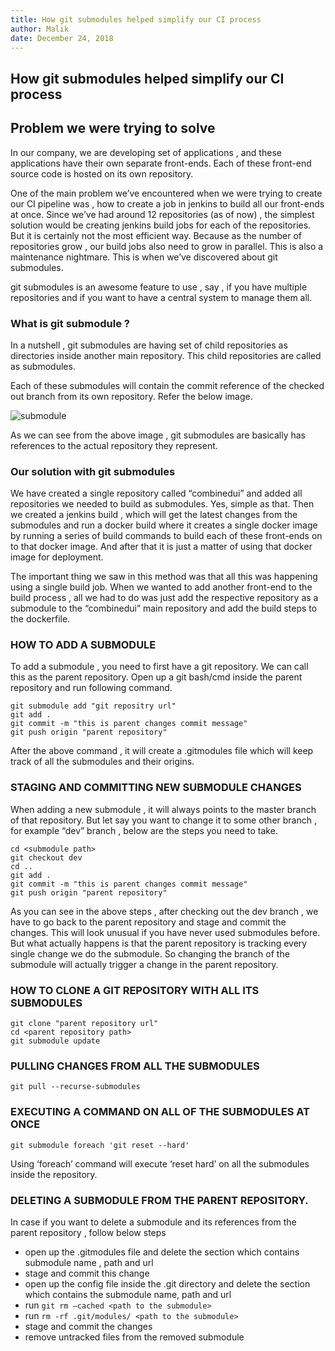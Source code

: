 ```yaml
---
title: How git submodules helped simplify our CI process
author: Malik
date: December 24, 2018
---
```



## How git submodules helped simplify our CI process

## Problem we were trying to solve

In our company, we are developing set of applications , and these applications have their own separate front-ends. Each of these front-end source code is hosted on its own repository.

One of the main problem we’ve encountered when we were trying to create our CI pipeline was , how to create a job in jenkins to build all our front-ends at once. Since we’ve had around 12 repositories (as of now) , the simplest solution would be creating jenkins build jobs for each of the repositories. But it is certainly not the most efficient way. Because as the number of repositories grow , our build jobs also need to grow in parallel. This is also a maintenance nightmare. This is when we’ve discovered about git submodules.

git submodules is an awesome feature to use , say , if you have multiple repositories and if you want to have a central system to manage them all.

### What is git submodule ?

In a nutshell , git submodules are having set of child repositories as directories inside another main repository. This child repositories are called as submodules.

Each of these submodules will contain the commit reference of the checked out branch from its own repository. Refer the below image.

![submodule](https://lazydevguy.files.wordpress.com/2018/12/submodule_with_reference.png)

As we can see from the above image , git submodules are basically has references to the actual repository they represent.

### Our solution with git submodules

We have created a single repository called “combinedui” and added all repositories we needed to build as submodules. Yes, simple as that. Then we created a jenkins build , which will get the latest changes from the submodules and run a docker build where it creates a single docker image by running a series of build commands to build each of these front-ends on to that docker image. And after that it is just a matter of using that docker image for deployment.

The important thing we saw in this method was that all this was happening using a single build job. When we wanted to add another front-end to the build process , all we had to do was just add the respective repository as a submodule to the “combinedui” main repository and add the build steps to the dockerfile.

### HOW TO ADD A SUBMODULE

To add a submodule , you need to first have a git repository. We can call this as the parent repository. Open up a git bash/cmd inside the parent repository and run following command.

```
git submodule add "git repositry url"
git add .
git commit -m "this is parent changes commit message"
git push origin "parent repository"
```

After the above command , it will create a .gitmodules file which will keep track of all the submodules and their origins.

### STAGING AND COMMITTING NEW SUBMODULE CHANGES

When adding a new submodule , it will always points to the master branch of that repository. But let say you want to change it to some other branch , for example “dev” branch , below are the steps you need to take.

```
cd <submodule path>
git checkout dev
cd ..
git add .
git commit -m "this is parent changes commit message"
git push origin "parent repository"
```

As you can see in the above steps , after checking out the dev branch , we have to go back to the parent repository and stage and commit the changes. This will look unusual if you have never used submodules before. But what actually happens is that the parent repository is tracking every single change we do the submodule. So changing the branch of the submodule will actually trigger a change in the parent repository.

### HOW TO CLONE A GIT REPOSITORY WITH ALL ITS SUBMODULES

```
git clone "parent repository url"
cd <parent repository path>
git submodule update
```

### PULLING CHANGES FROM ALL THE SUBMODULES

```
git pull --recurse-submodules
```

### EXECUTING A COMMAND ON ALL OF THE SUBMODULES AT ONCE
```
git submodule foreach 'git reset --hard'
```

Using ‘foreach’ command will execute ‘reset hard’ on all the submodules inside the repository.

### DELETING A SUBMODULE FROM THE PARENT REPOSITORY.

In case if you want to delete a submodule and its references from the parent repository , follow below steps

- open up the .gitmodules file and delete the section which contains submodule name , path and url
- stage and commit this change
- open up the config file inside the .git directory and delete the section which contains the submodule name, path and url
- run `git rm –cached <path to the submodule>`
- run `rm -rf .git/modules/ <path to the submodule>`
- stage and commit the changes
- remove untracked files from the removed submodule

